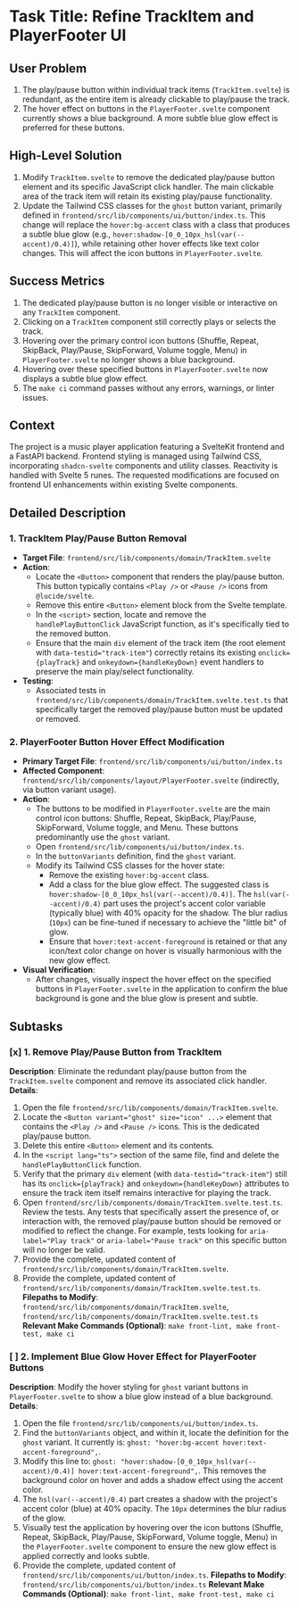 # Task Title: Refine TrackItem and PlayerFooter UI

## User Problem
1.  The play/pause button within individual track items (`TrackItem.svelte`) is redundant, as the entire item is already clickable to play/pause the track.
2.  The hover effect on buttons in the `PlayerFooter.svelte` component currently shows a blue background. A more subtle blue glow effect is preferred for these buttons.

## High-Level Solution
1.  Modify `TrackItem.svelte` to remove the dedicated play/pause button element and its specific JavaScript click handler. The main clickable area of the track item will retain its existing play/pause functionality.
2.  Update the Tailwind CSS classes for the `ghost` button variant, primarily defined in `frontend/src/lib/components/ui/button/index.ts`. This change will replace the `hover:bg-accent` class with a class that produces a subtle blue glow (e.g., `hover:shadow-[0_0_10px_hsl(var(--accent)/0.4)]`), while retaining other hover effects like text color changes. This will affect the icon buttons in `PlayerFooter.svelte`.

## Success Metrics
1.  The dedicated play/pause button is no longer visible or interactive on any `TrackItem` component.
2.  Clicking on a `TrackItem` component still correctly plays or selects the track.
3.  Hovering over the primary control icon buttons (Shuffle, Repeat, SkipBack, Play/Pause, SkipForward, Volume toggle, Menu) in `PlayerFooter.svelte` no longer shows a blue background.
4.  Hovering over these specified buttons in `PlayerFooter.svelte` now displays a subtle blue glow effect.
5.  The `make ci` command passes without any errors, warnings, or linter issues.

## Context
The project is a music player application featuring a SvelteKit frontend and a FastAPI backend. Frontend styling is managed using Tailwind CSS, incorporating `shadcn-svelte` components and utility classes. Reactivity is handled with Svelte 5 runes. The requested modifications are focused on frontend UI enhancements within existing Svelte components.

## Detailed Description
### 1. TrackItem Play/Pause Button Removal
-   **Target File**: `frontend/src/lib/components/domain/TrackItem.svelte`
-   **Action**:
    *   Locate the `<Button>` component that renders the play/pause button. This button typically contains `<Play />` or `<Pause />` icons from `@lucide/svelte`.
    *   Remove this entire `<Button>` element block from the Svelte template.
    *   In the `<script>` section, locate and remove the `handlePlayButtonClick` JavaScript function, as it's specifically tied to the removed button.
    *   Ensure that the main `div` element of the track item (the root element with `data-testid="track-item"`) correctly retains its existing `onclick={playTrack}` and `onkeydown={handleKeyDown}` event handlers to preserve the main play/select functionality.
-   **Testing**:
    *   Associated tests in `frontend/src/lib/components/domain/TrackItem.svelte.test.ts` that specifically target the removed play/pause button must be updated or removed.

### 2. PlayerFooter Button Hover Effect Modification
-   **Primary Target File**: `frontend/src/lib/components/ui/button/index.ts`
-   **Affected Component**: `frontend/src/lib/components/layout/PlayerFooter.svelte` (indirectly, via button variant usage).
-   **Action**:
    *   The buttons to be modified in `PlayerFooter.svelte` are the main control icon buttons: Shuffle, Repeat, SkipBack, Play/Pause, SkipForward, Volume toggle, and Menu. These buttons predominantly use the `ghost` variant.
    *   Open `frontend/src/lib/components/ui/button/index.ts`.
    *   In the `buttonVariants` definition, find the `ghost` variant.
    *   Modify its Tailwind CSS classes for the hover state:
        *   Remove the existing `hover:bg-accent` class.
        *   Add a class for the blue glow effect. The suggested class is `hover:shadow-[0_0_10px_hsl(var(--accent)/0.4)]`. The `hsl(var(--accent)/0.4)` part uses the project's accent color variable (typically blue) with 40% opacity for the shadow. The blur radius (`10px`) can be fine-tuned if necessary to achieve the "little bit" of glow.
        *   Ensure that `hover:text-accent-foreground` is retained or that any icon/text color change on hover is visually harmonious with the new glow effect.
-   **Visual Verification**:
    *   After changes, visually inspect the hover effect on the specified buttons in `PlayerFooter.svelte` in the application to confirm the blue background is gone and the blue glow is present and subtle.

## Subtasks

### [x] 1. Remove Play/Pause Button from TrackItem
**Description**: Eliminate the redundant play/pause button from the `TrackItem.svelte` component and remove its associated click handler.
**Details**:
1.  Open the file `frontend/src/lib/components/domain/TrackItem.svelte`.
2.  Locate the `<Button variant="ghost" size="icon" ...>` element that contains the `<Play />` and `<Pause />` icons. This is the dedicated play/pause button.
3.  Delete this entire `<Button>` element and its contents.
4.  In the `<script lang="ts">` section of the same file, find and delete the `handlePlayButtonClick` function.
5.  Verify that the primary `div` element (with `data-testid="track-item"`) still has its `onclick={playTrack}` and `onkeydown={handleKeyDown}` attributes to ensure the track item itself remains interactive for playing the track.
6.  Open `frontend/src/lib/components/domain/TrackItem.svelte.test.ts`. Review the tests. Any tests that specifically assert the presence of, or interaction with, the removed play/pause button should be removed or modified to reflect the change. For example, tests looking for `aria-label="Play track"` or `aria-label="Pause track"` on this specific button will no longer be valid.
7.  Provide the complete, updated content of `frontend/src/lib/components/domain/TrackItem.svelte`.
8.  Provide the complete, updated content of `frontend/src/lib/components/domain/TrackItem.svelte.test.ts`.
**Filepaths to Modify**: `frontend/src/lib/components/domain/TrackItem.svelte`, `frontend/src/lib/components/domain/TrackItem.svelte.test.ts`
**Relevant Make Commands (Optional)**: `make front-lint, make front-test, make ci`

### [ ] 2. Implement Blue Glow Hover Effect for PlayerFooter Buttons
**Description**: Modify the hover styling for `ghost` variant buttons in `PlayerFooter.svelte` to show a blue glow instead of a blue background.
**Details**:
1.  Open the file `frontend/src/lib/components/ui/button/index.ts`.
2.  Find the `buttonVariants` object, and within it, locate the definition for the `ghost` variant. It currently is: `ghost: "hover:bg-accent hover:text-accent-foreground",`.
3.  Modify this line to: `ghost: "hover:shadow-[0_0_10px_hsl(var(--accent)/0.4)] hover:text-accent-foreground",`. This removes the background color on hover and adds a shadow effect using the accent color.
4.  The `hsl(var(--accent)/0.4)` part creates a shadow with the project's accent color (blue) at 40% opacity. The `10px` determines the blur radius of the glow.
5.  Visually test the application by hovering over the icon buttons (Shuffle, Repeat, SkipBack, Play/Pause, SkipForward, Volume toggle, Menu) in the `PlayerFooter.svelte` component to ensure the new glow effect is applied correctly and looks subtle.
6.  Provide the complete, updated content of `frontend/src/lib/components/ui/button/index.ts`.
**Filepaths to Modify**: `frontend/src/lib/components/ui/button/index.ts`
**Relevant Make Commands (Optional)**: `make front-lint, make front-test, make ci`
